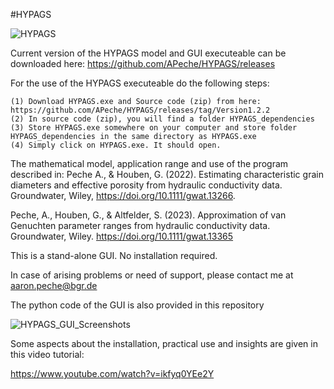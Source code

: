 #HYPAGS

![HYPAGS](https://user-images.githubusercontent.com/11518814/185891201-7e94ed60-8650-43b2-91f9-ee290c9effe9.png)


Current version of the HYPAGS model and GUI executeable can be downloaded here:
https://github.com/APeche/HYPAGS/releases

For the use of the HYPAGS executeable do the following steps:

    (1) Download HYPAGS.exe and Source code (zip) from here: https://github.com/APeche/HYPAGS/releases/tag/Version1.2.2
    (2) In source code (zip), you will find a folder HYPAGS_dependencies
    (3) Store HYPAGS.exe somewhere on your computer and store folder HYPAGS_dependencies in the same directory as HYPAGS.exe
    (4) Simply click on HYPAGS.exe. It should open. 
	
	
The mathematical model, application range and use of the program described in:
Peche A., & Houben, G. (2022). Estimating characteristic grain diameters and effective porosity from hydraulic conductivity data. Groundwater, Wiley, https://doi.org/10.1111/gwat.13266.

Peche, A., Houben, G., & Altfelder, S. (2023). Approximation of van Genuchten parameter ranges from hydraulic conductivity data. Groundwater, Wiley.  https://doi.org/10.1111/gwat.13365

This is a stand-alone GUI. No installation required.

In case of arising problems or need of support, please contact me at aaron.peche@bgr.de

The python code of the GUI is also provided in this repository


![HYPAGS_GUI_Screenshots](https://user-images.githubusercontent.com/11518814/186346631-f1a8cf45-4f84-4571-bd16-3acb72b97f9d.png)

Some aspects about the installation, practical use and insights are given in this video tutorial:

https://www.youtube.com/watch?v=ikfyq0YEe2Y
